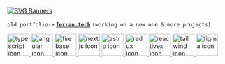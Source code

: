 [![SVG Banners](https://svg-banners.vercel.app/api?type=rainbow&text1=I'm%20not%20a%20library!&width=519&height=140)](https://github.com/ferranJS/ferranJS)

 `old portfolio->` [**`ferran.tech`**](https://ferran.tech/) `(working on a new one & more projects)`


<a href="https://github.com/standard/ts-standard" target="_blank">
  <img title="typescript" alt="typescript icon" height="50" width="50" src="https://cdn.jsdelivr.net/gh/devicons/devicon/icons/typescript/typescript-original.svg" />
</a>
<a href="https://github.com/angular" target="_blank">
  <img title="angular" alt="angular icon" height="50" width="50" src="https://cdn.jsdelivr.net/gh/devicons/devicon/icons/angularjs/angularjs-plain.svg" />
</a>
<a href="https://firebase.google.com/" target="_blank">
  <img title="firebase" alt="firebase icon" height="50" width="50" src="https://cdn.jsdelivr.net/gh/devicons/devicon/icons/firebase/firebase-plain.svg" />
</a>
<a href="https://github.com/vercel/next.js" target="_blank">
  <img title="nextjs" alt="nextjs icon" height="50" width="50" src="https://cdn.jsdelivr.net/gh/devicons/devicon/icons/nextjs/nextjs-line.svg" />
</a>
<a href="https://astro.build/" target="_blank">
  <img title="astro" alt="astro icon" height="50" width="50" src="https://astro.js.org/astro.png" />
</a>
<a href="https://ngrx.io/" target="_blank">
  <img title="redux" alt="redux icon" height="50" width="50" src="https://skillicons.dev/icons?i=redux" />
</a>
<a href="https://rxjs.dev/" target="_blank">
  <img title="reactivex" alt="reactivex icon" height="50" width="50" src="https://skillicons.dev/icons?i=reactivex" />
</a>
<a href="https://github.com/tailwindlabs/tailwindcss" target="_blank">
  <img title="tailwind" alt="tailwind icon" height="50" width="50" src="https://cdn.jsdelivr.net/gh/devicons/devicon/icons/tailwindcss/tailwindcss-plain.svg" />
</a>
<a href="https://www.figma.com/" target="_blank">
  <img title="figma" alt="figma icon" height="50" width="50" src="https://cdn.jsdelivr.net/gh/devicons/devicon/icons/figma/figma-original.svg" />
</a>


<!--
https://github.com/tandpfun/skill-icons#icons-list
**ferranJS/ferranJS** is a ✨ _special_ ✨ repository because its `README.md` (this file) appears on your GitHub profile.

Here are some ideas to get you started:

- 🔭 I’m currently working on ...
- 🌱 I’m currently learning ...
- 👯 I’m looking to collaborate on ...
- 🤔 I’m looking for help with ...
- 💬 Ask me about ...
- 📫 How to reach me: ...
- 😄 Pronouns: ...
- ⚡ Fun fact: ...
-->
